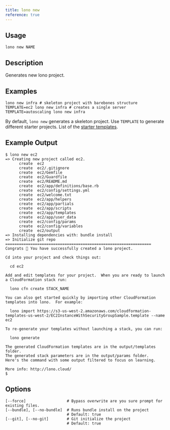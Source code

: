 ```yaml
---
title: lono new
reference: true
---
```


## Usage

    lono new NAME

## Description

Generates new lono project.

## Examples

    lono new infra # skeleton project with barebones structure
    TEMPLATE=ec2 lono new infra # creates a single server
    TEMPLATE=autoscaling lono new infra

By default, `lono new` generates a skeleton project. Use `TEMPLATE` to generate different starter projects. List of the [starter templates](https://github.com/tongueroo/lono/tree/master/lib/starter_projects).

## Example Output

    $ lono new ec2
    => Creating new project called ec2.
          create  ec2
          create  ec2/.gitignore
          create  ec2/Gemfile
          create  ec2/Guardfile
          create  ec2/README.md
          create  ec2/app/definitions/base.rb
          create  ec2/config/settings.yml
          create  ec2/welcome.txt
          create  ec2/app/helpers
          create  ec2/app/partials
          create  ec2/app/scripts
          create  ec2/app/templates
          create  ec2/app/user_data
          create  ec2/config/params
          create  ec2/config/variables
          create  ec2/output
    => Installing dependencies with: bundle install
    => Initialize git repo
    ================================================================
    Congrats 🎉 You have successfully created a lono project.

    Cd into your project and check things out:

      cd ec2

    Add and edit templates for your project.  When you are ready to launch a CloudFormation stack run:

      lono cfn create STACK_NAME

    You can also get started quickly by importing other CloudFormation templates into lono.  For example:

      lono import https://s3-us-west-2.amazonaws.com/cloudformation-templates-us-west-2/EC2InstanceWithSecurityGroupSample.template --name ec2

    To re-generate your templates without launching a stack, you can run:

      lono generate

    The generated CloudFormation templates are in the output/templates folder.
    The generated stack parameters are in the output/params folder.  Here's the command with some output filtered to focus on learning.

    More info: http://lono.cloud/
    $


## Options

```
[--force]                  # Bypass overwrite are you sure prompt for existing files.
[--bundle], [--no-bundle]  # Runs bundle install on the project
                           # Default: true
[--git], [--no-git]        # Git initialize the project
                           # Default: true
```

